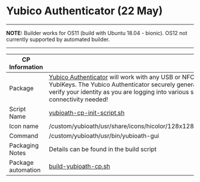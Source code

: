 # Yubico Authenticator (22 May)

-----

**NOTE:** Builder works for OS11 (build with Ubuntu 18.04 - bionic). OS12 not currently supported by automated builder.

-----

|  CP Information |            |
|-----------------|------------|
| Package | [Yubico Authenticator](https://developers.yubico.com/yubioath-flutter/) will work with any USB or NFC-enabled YubiKeys. The Yubico Authenticator securely generates a code used to verify your identity as you are logging into various services. No connectivity needed! |
| Script Name | [yubioath-cp-init-script.sh](build/yubioath-cp-init-script.sh) |
| Icon name | /custom/yubioath/usr/share/icons/hicolor/128x128/apps/yubioath.png |
| Command | /custom/yubioath/usr/bin/yubioath-gui |
| Packaging Notes | Details can be found in the build script |
| Package automation | [build-yubioath-cp.sh](build/build-yubioath-cp.sh) |
